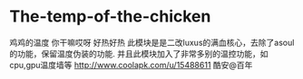 # The-temp-of-the-chicken
鸡鸡的温度
你干嘛哎呀 好热好热 此模块是是二改luxus的满血核心，去除了asoul的功能，保留温度伪装的功能. 
并且此模块加入了非常多别的温控功能，如cpu,gpu温度墙等 
http://www.coolapk.com/u/15488611 酷安@百年
